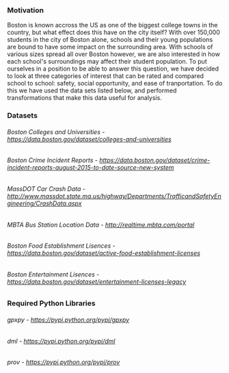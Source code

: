 ### Motivation
Boston is known accross the US as one of the biggest college towns in the country, but what effect does this have on the city itself? 
With over 150,000 students in the city of Boston alone, schools and their young populations are bound to have some impact on the 
surrounding area. With schools of various sizes spread all over Boston however, we are also interested in how each school's surroundings 
may affect their student population. To put ourselves in a position to be able to answer this question, we have decided to look 
at three categories of interest that can be rated and compared school to school: safety, social opportunity, and ease of tranportation. 
To do this we have used the data sets listed below, and performed transformations that make this data useful for analysis.

### Datasets
###### Boston Colleges and Universities - https://data.boston.gov/dataset/colleges-and-universities
###### Boston Crime Incident Reports - https://data.boston.gov/dataset/crime-incident-reports-august-2015-to-date-source-new-system
###### MassDOT Car Crash Data - http://www.massdot.state.ma.us/highway/Departments/TrafficandSafetyEngineering/CrashData.aspx
###### MBTA Bus Station Location Data - http://realtime.mbta.com/portal
###### Boston Food Establishment Lisences - https://data.boston.gov/dataset/active-food-establishment-licenses
###### Boston Entertainment Lisences - https://data.boston.gov/dataset/entertainment-licenses-legacy

### Required Python Libraries
###### gpxpy - https://pypi.python.org/pypi/gpxpy
###### dml -   https://pypi.python.org/pypi/dml
###### prov -  https://pypi.python.org/pypi/prov
